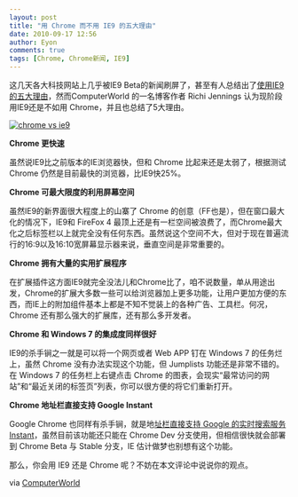 ```yaml
---
layout: post
title: "用 Chrome 而不用 IE9 的五大理由"
date: 2010-09-17 12:56
author: Eyon
comments: true
tags: [Chrome, Chrome新闻, IE9]
---
```

这几天各大科技网站上几乎被IE9 Beta的新闻刷屏了，甚至有人总结出了[使用IE9的五大理由](http://blogs.computerworld.com/16959/five_reasons_to_use_internet_explorer_9)，然而ComputerWorld 的一名博客作者 Richi Jennings 认为现阶段用IE9还是不如用 Chrome，并且也总结了5大理由。

<a href="http://img.chromi.org/2010/09/chrome-vs-ie9.png">![](http://img.chromi.org/2010/09/chrome-vs-ie9.png "chrome vs ie9")</a>

**Chrome 更快速**

虽然说IE9比之前版本的IE浏览器快，但和 Chrome 比起来还是太弱了，根据测试 Chrome 仍然是目前最快的浏览器，比IE9快25%。

**Chrome 可最大限度的利用屏幕空间**

虽然IE9的新界面很大程度上的山寨了 Chrome 的创意（FF也是），但在窗口最大化的情况下，IE9和 FireFox 4 最顶上还是有一栏空间被浪费了，而Chrome最大化之后标签栏以上就完全没有任何东西。虽然说这个空间不大，但对于现在普遍流行的16:9以及16:10宽屏幕显示器来说，垂直空间是非常重要的。

**Chrome 拥有大量的实用扩展程序**

在扩展插件这方面IE9就完全没法儿和Chrome比了，咱不说数量，单从用途出发，Chrome的扩展大多数一些可以给浏览器加上更多功能，让用户更加方便的东西，而IE上的附加组件基本上都是不知不觉装上的各种广告、工具栏。何况，Chrome 还有那么强大的扩展库，还有那么多开发者。

**Chrome 和 Windows 7 的集成度同样很好**

IE9的杀手锏之一就是可以将一个网页或者 Web APP 钉在 Windows 7 的任务烂上，虽然 Chrome 没有办法实现这个功能，但 Jumplists 功能还是非常不错的。在 Windows 7 的任务栏上右键点击 Chrome 的图表，会现实“最常访问的网站”和“最近关闭的标签页”列表，你可以很方便的将它们重新打开。

**Chrome 地址栏直接支持 Google Instant**

Google Chrome 也同样有杀手锏，就是地[址栏直接支持 Google 的实时搜索服务 Instant](http://www.chromi.org/archives/7296)，虽然目前该功能还只能在 Chrome Dev 分支使用，但相信很快就会部署到 Chrome Beta 与 Stable 分支，IE 估计做梦也别想有这个功能。

那么，你会用 IE9 还是 Chrome 呢？不妨在本文评论中说说你的观点。

via [ComputerWorld](http://blogs.computerworld.com/16976/five_reasons_to_use_google_chrome_and_not_ie9_beta)

